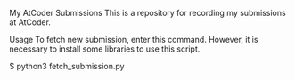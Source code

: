 My AtCoder Submissions
This is a repository for recording my submissions at AtCoder.

Usage
To fetch new submission, enter this command. However, it is necessary to install some libraries to use this script.

$ python3 fetch_submission.py
